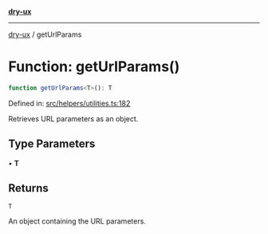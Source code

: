 [**dry-ux**](../README.md)

***

[dry-ux](../globals.md) / getUrlParams

# Function: getUrlParams()

```ts
function getUrlParams<T>(): T
```

Defined in: [src/helpers/utilities.ts:182](https://github.com/navedr/dry-ux/blob/fa9fb1e7600855fffa8e3918bf7bfc6bfd8c02b5/src/helpers/utilities.ts#L182)

Retrieves URL parameters as an object.

## Type Parameters

• **T**

## Returns

`T`

An object containing the URL parameters.
